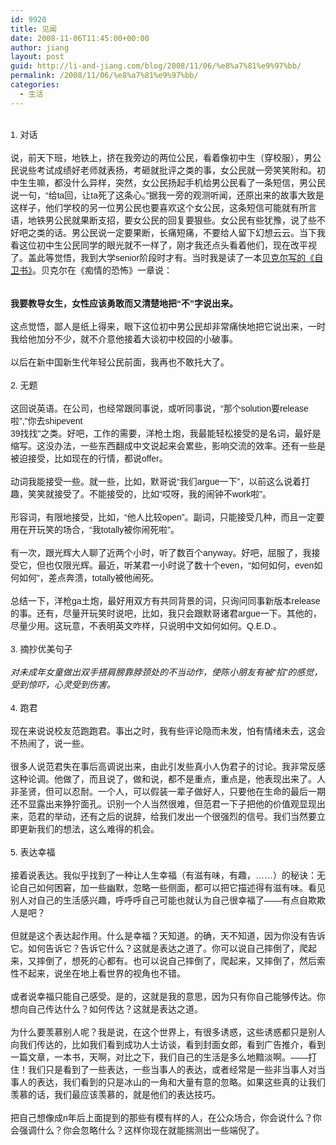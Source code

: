```yaml
---
id: 9920
title: 见闻
date: 2008-11-06T11:45:00+00:00
author: jiang
layout: post
guid: http://li-and-jiang.com/blog/2008/11/06/%e8%a7%81%e9%97%bb/
permalink: /2008/11/06/%e8%a7%81%e9%97%bb/
categories:
  - 生活
---
```

<div>
  <font face="Arial"></font> 
</div>

<div>
  <font face="Arial">1. 对话</font>
</div>

<div>
   
</div>

<div>
  <font face="Arial">说，前天下班，地铁上，挤在我旁边的两位公民，看着像初中生（穿校服），男公民说些考试成绩好老师就表扬，考砸就批评之类的事，女公民就一旁笑笑附和。初中生生嘛，都没什么异样，突然，女公民扬起手机给男公民看了一条短信，男公民说一句，“给ta回，让ta死了这条心。”据我一旁的观测听闻，还原出来的故事大致是这样子，他们学校的另一位男公民也要喜欢这个女公民，这条短信可能就有所言语，地铁男公民就果断支招，要女公民的回复要狠些。女公民有些犹豫，说了些不好吧之类的话。男公民说一定要果断，长痛短痛，不要给人留下幻想云云。当下我看这位初中生公民同学的眼光就不一样了，刚才我还点头看着他们，现在改平视了。盖此等觉悟，我到大学senior阶段时才有。当时我是读了一本<a href="http://panshanghu.spaces.live.com/Blog/cns!48FF0CB3CA580A89!901.entry?wa=wsignin1.0">贝克尔写的《自卫书》</a>。贝克尔在《痴情的恐怖》一章说：</font>
</div>

<div align="center">
  <font face="Arial" size="2"></font> 
</div>

<div align="left">
  <font face="Arial">                        <br /> <strong>我要教导女生，女性应该勇敢而又清楚地把“不”字说出来。</strong></font>
</div>

<div>
   
</div>

<div>
  <font face="Arial">这点觉悟，鄙人是纸上得来，眼下这位初中男公民却非常痛快地把它说出来，一时我给他加分不少，就不介意他接着大谈初中校园的小破事。</font>
</div>

<div>
   
</div>

<div>
  <font face="Arial">以后在新中国新生代年轻公民前面，我再也不敢托大了。</font>
</div>

<div>
   
</div>

<div>
  <font face="Arial">2. 无题</font>
</div>

<div>
   
</div>

<div>
  <font face="Arial">这回说英语。在公司，也经常跟同事说，或听同事说，“那个solution要release啦”,"你去shipevent<br /> 39找找"之类。好吧，工作的需要，洋枪土炮，我最能轻松接受的是名词，最好是缩写。这没办法，一些东西翻成中文说起来会累些，影响交流的效率。还有一些是被迫接受，比如现在的行情，都说offer。</font>
</div>

<div>
   
</div>

<div>
  <font face="Arial">动词我能接受一些。就一些，比如，默哥说“我们argue一下”，以前这么说着打趣，笑笑就接受了。不能接受的，比如“哎呀，我的闹钟不work啦”。</font>
</div>

<div>
   
</div>

<div>
  <font face="Arial">形容词，有限地接受，比如，“他人比较open”。副词，只能接受几种，而且一定要用在开玩笑的场合，“我totally被你闹死啦”。</font>
</div>

<div>
   
</div>

<div>
  <font face="Arial">有一次，跟光辉大人聊了近两个小时，听了数百个anyway。好吧，屈服了，我接受它，但也仅限光辉。最近，听某君一小时说了数十个even，“如何如何，even如何如何”，差点奔溃，totally被他闹死。</font>
</div>

<div>
  <font face="Arial" size="2"></font> 
</div>

<div>
  <font face="Arial">总结一下，洋枪ga土炮，最好用双方有共同背景的词，只询问同事新版本release的事。还有，尽量开玩笑时说吧，比如，我只会跟默哥诸君argue一下。其他的，尽量少用。这玩意，不表明英文咋样，只说明中文如何如何。Q.E.D.。</font>
</div>

<div>
   
</div>

<div>
  <font face="Arial">3. 摘抄优美句子</font>
</div>

<div>
   
</div>

<div>
  <font face="Arial"><em>对未成年女童做出双手搭肩膀靠脖颈处的不当动作，使陈小朋友有被“掐”的感觉，受到惊吓，心灵受到伤害。</em></font>
</div>

<div>
  <font face="Arial" size="2"></font> 
</div>

<div>
  <font face="Arial">4. 跑君</font>
</div>

<div>
   
</div>

<div>
  <font face="Arial">现在来说说校友范跑跑君。事出之时，我有些评论隐而未发，怕有情绪未去，这会不热闹了，说一些。</font>
</div>

<div>
   
</div>

<div>
  <font face="Arial">很多人说范君失在事后高调说出来，由此引发些真小人伪君子的讨论。我非常反感这种论调。他做了，而且说了，做和说，都不是重点，重点是，他表现出来了。人非圣贤，但可以忍耐。一个人，可以假装一辈子做好人，只要他在生命的最后一期还不显露出来狰狞面孔。识别一个人当然很难，但范君一下子把他的价值观显现出来，范君的举动，还有之后的说辞，给我们发出一个很强烈的信号。我们当然要立即更新我们的想法，这么难得的机会。</font>
</div>

<div>
   
</div>

<div>
  <font face="Arial">5. 表达幸福</font>
</div>

<div>
   
</div>

<div>
  <font face="Arial">接着说表达。我似乎找到了一种让人生幸福（有滋有味，有趣，……）的秘诀：无论自己如何困窘，加一些幽默，忽略一些侧面，都可以把它描述得有滋有味。看见别人对自己的生活感兴趣，呼呼呼自己可能也就认为自己很幸福了——有点自欺欺人是吧？</font>
</div>

<div>
   
</div>

<div>
  <font face="Arial">但就是这个表达起作用。什么是幸福？天知道。的确，天不知道，因为你没有告诉它。如何告诉它？告诉它什么？这就是表达之道了。你可以说自己摔倒了，爬起来，又摔倒了，想死的心都有。也可以说自己摔倒了，爬起来，又摔倒了，然后索性不起来，说坐在地上看世界的视角也不错。</font>
</div>

<div>
   
</div>

<div>
  <font face="Arial">或者说幸福只能自己感受。是的，这就是我的意思，因为只有你自己能够传达。你想向自己传达什么？如何传达？这就是表达之道。</font>
</div>

<div>
   
</div>

<div>
  <font face="Arial">为什么要羡慕别人呢？我是说，在这个世界上，有很多诱惑，这些诱惑都只是别人向我们传达的，比如我们看到成功人士访谈，看到封面女郎，看到广告推介，看到一篇文章，一本书，天啊，对比之下，我们自己的生活是多么地黯淡啊。——打住！我们只是看到了一些表达，一些当事人的表达，或者经常是一些非当事人对当事人的表达，我们看到的只是冰山的一角和大量有意的忽略。如果这些真的让我们羡慕的话，我们最应该羡慕的，就是他们的表达技巧。</font>
</div>

<div>
   
</div>

<div>
  <font face="Arial">把自己想像成n年后上面提到的那些有模有样的人，在公众场合，你会说什么？你会强调什么？你会忽略什么？这样你现在就能揣测出一些端倪了。</font>
</div>